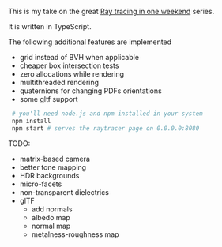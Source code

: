 This is my take on the great [Ray tracing in one weekend](https://raytracing.github.io) series.

It is written in TypeScript.

The following additional features are implemented
- grid instead of BVH when applicable
- cheaper box intersection tests
- zero allocations while rendering
- multithreaded rendering
- quaternions for changing PDFs orientations
- some gltf support

```bash
 # you'll need node.js and npm installed in your system
 npm install 
 npm start # serves the raytracer page on 0.0.0.0:8080
```

TODO:
- matrix-based camera
- better tone mapping
- HDR backgrounds
- micro-facets
- non-transparent dielectrics
- glTF
  - add normals
  - albedo map
  - normal map
  - metalness-roughness map
